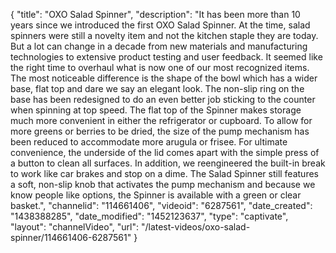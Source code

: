 {
    "title": "OXO Salad Spinner",
    "description": "It has been more than 10 years since we introduced the first OXO Salad Spinner. At the time, salad spinners were still a novelty item and not the kitchen staple they are today. But a lot can change in a decade from new materials and manufacturing technologies to extensive product testing and user feedback. It seemed like the right time to overhaul what is now one of our most recognized items. The most noticeable difference is the shape of the bowl which has a wider base, flat top and dare we say an elegant look. The non-slip ring on the base has been redesigned to do an even better job sticking to the counter when spinning at top speed. The flat top of the Spinner makes storage much more convenient in either the refrigerator or cupboard. To allow for more greens or berries to be dried, the size of the pump mechanism has been reduced to accommodate more arugula or frisee. For ultimate convenience, the underside of the lid comes apart with the simple press of a button to clean all surfaces. In addition, we reengineered the built-in break to work like car brakes and stop on a dime. The Salad Spinner still features a soft, non-slip knob that activates the pump mechanism and because we know people like options, the Spinner is available with a green or clear basket.",
    "channelid": "114661406",
    "videoid": "6287561",
    "date_created": "1438388285",
    "date_modified": "1452123637",
    "type": "captivate",
    "layout": "channelVideo",
    "url": "\/latest-videos\/oxo-salad-spinner\/114661406-6287561"
}